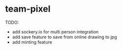 # team-pixel

TODO:
- add sockery.io for multi person integration
- add save feature to save from online drawing to jpg
- add minting feature
